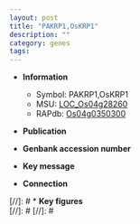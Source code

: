 ```yaml
---
layout: post
title: "PAKRP1,OsKRP1"
description: ""
category: genes
tags: 
---
```


* **Information**  
    + Symbol: PAKRP1,OsKRP1  
    + MSU: [LOC_Os04g28260](http://rice.plantbiology.msu.edu/cgi-bin/ORF_infopage.cgi?orf=LOC_Os04g28260)  
    + RAPdb: [Os04g0350300](http://rapdb.dna.affrc.go.jp/viewer/gbrowse_details/irgsp1?name=Os04g0350300)  

* **Publication**  

* **Genbank accession number**  

* **Key message**  

* **Connection**  

[//]: # * **Key figures**  
[//]: # 
[//]: # 
